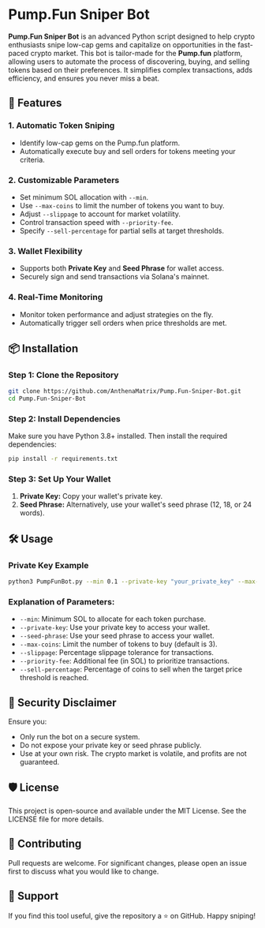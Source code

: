 # Pump.Fun Sniper Bot

**Pump.Fun Sniper Bot** is an advanced Python script designed to help crypto enthusiasts snipe low-cap gems and capitalize on opportunities in the fast-paced crypto market. This bot is tailor-made for the **Pump.fun** platform, allowing users to automate the process of discovering, buying, and selling tokens based on their preferences. It simplifies complex transactions, adds efficiency, and ensures you never miss a beat.

## 🚀 Features

### 1. **Automatic Token Sniping**
- Identify low-cap gems on the Pump.fun platform.
- Automatically execute buy and sell orders for tokens meeting your criteria.

### 2. **Customizable Parameters**
- Set minimum SOL allocation with `--min`.
- Use `--max-coins` to limit the number of tokens you want to buy.
- Adjust `--slippage` to account for market volatility.
- Control transaction speed with `--priority-fee`.
- Specify `--sell-percentage` for partial sells at target thresholds.

### 3. **Wallet Flexibility**
- Supports both **Private Key** and **Seed Phrase** for wallet access.
- Securely sign and send transactions via Solana's mainnet.

### 4. **Real-Time Monitoring**
- Monitor token performance and adjust strategies on the fly.
- Automatically trigger sell orders when price thresholds are met.

## 📦 Installation

### Step 1: Clone the Repository
```bash
git clone https://github.com/AnthenaMatrix/Pump.Fun-Sniper-Bot.git
cd Pump.Fun-Sniper-Bot
```
### Step 2: Install Dependencies
Make sure you have Python 3.8+ installed. Then install the required dependencies:
```bash
pip install -r requirements.txt
```

### Step 3: Set Up Your Wallet
1. **Private Key:** Copy your wallet's private key.
2. **Seed Phrase:** Alternatively, use your wallet's seed phrase (12, 18, or 24 words).

## 🛠️ Usage

### Private Key Example
```bash
python3 PumpFunBot.py --min 0.1 --private-key "your_private_key" --max-coins 5 --slippage 5 --priority-fee 0.002 --sell-percentage 60
```

### Explanation of Parameters:
- `--min`: Minimum SOL to allocate for each token purchase.
- `--private-key`: Use your private key to access your wallet.
- `--seed-phrase`: Use your seed phrase to access your wallet.
- `--max-coins`: Limit the number of tokens to buy (default is 3).
- `--slippage`: Percentage slippage tolerance for transactions.
- `--priority-fee`: Additional fee (in SOL) to prioritize transactions.
- `--sell-percentage`: Percentage of coins to sell when the target price threshold is reached.

## 🔐 Security Disclaimer
Ensure you:
- Only run the bot on a secure system.
- Do not expose your private key or seed phrase publicly.
- Use at your own risk. The crypto market is volatile, and profits are not guaranteed.

## 🛡️ License
This project is open-source and available under the MIT License. See the LICENSE file for more details.

## 🤝 Contributing
Pull requests are welcome. For significant changes, please open an issue first to discuss what you would like to change.

## 🌟 Support
If you find this tool useful, give the repository a ⭐ on GitHub. Happy sniping!

